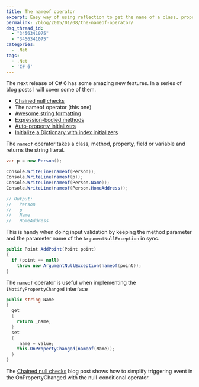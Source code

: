 ```yaml
---
title: The nameof operator
excerpt: Easy way of using reflection to get the name of a class, property or method
permalink: /blog/2015/01/08/the-nameof-operator/
dsq_thread_id:
  - "3456341075"
  - "3456341075"
categories:
  - .Net
tags:
  - .Net
  - 'C# 6'
---
```

The next release of C# 6 has some amazing new features. In a series of blog posts I will cover some of them.

* [Chained null checks](/blog/2015/01/06/chained-null-checks/ "Chained null checks blog post by Anders Lybecker")
* The nameof operator (this one)
* [Awesome string formatting](/blog/2015/01/09/awesome-string-formatting/ "Awesome string formatting blog post by Anders Lybecker")
* [Expression-bodied methods](/blog/2015/01/13/expression-bodied-methods/ "Expression-bodied methods blog post by Anders Lybecker")
* [Auto-property initializers](/blog/2015/01/15/auto-property-initializers/ "Auto-property initializers blog post by Anders Lybecker")
* [Initialize a Dictionary with index initializers](/blog/2015/01/19/initialize-a-dictionary-with-index-initializers/ "Initialize a Dictionary with index initializers blog post by Anders Lybecker")

The `nameof` operator takes a class, method, property, field or variable and returns the string literal.

```csharp
var p = new Person();

Console.WriteLine(nameof(Person));
Console.WriteLine(nameof(p));
Console.WriteLine(nameof(Person.Name));
Console.WriteLine(nameof(Person.HomeAddress));

// Output:
//   Person
//   p
//   Name
//   HomeAddress
```

This is handy when doing input validation by keeping the method parameter and the parameter name of the `ArgumentNullException` in sync.

```csharp
public Point AddPoint(Point point)
{
  if (point == null)
    throw new ArgumentNullException(nameof(point));
}
```

The `nameof` operator is useful when implementing the `INotifyPropertyChanged` interface

```csharp
public string Name
{
  get
  {
    return _name;
  }
  set
  {
    _name = value;
    this.OnPropertyChanged(nameof(Name));
  }
}
```

The [Chained null checks](/blog/2015/01/06/chained-null-checks/ "Chained null checks blog post by Anders Lybecker") blog post shows how to simplify triggering event in the OnPropertyChanged with the null-conditional operator.
